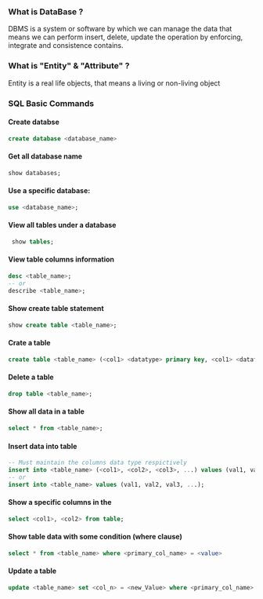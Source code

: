 ### What is DataBase ?
DBMS is a system or software by which we can manage the data that means we can perform insert, delete, update the operation by enforcing, integrate and consistence contains.

### What is "Entity" & "Attribute" ?
Entity is a real life objects, that means a living or non-living object


### SQL Basic Commands

#### Create databse
```sql
create database <database_name>
```
#### Get all database name
```sql
show databases;
```
#### Use a specific database:
```sql
use <database_name>;
```
#### View all tables under a database
```sql
 show tables;
```
#### View table columns information
```sql
desc <table_name>;
-- or
describe <table_name>;
```
#### Show create table statement
```sql
show create table <table_name>;
```
#### Crate a table
```sql
create table <table_name> (<col1> <datatype> primary key, <col1> <datatype>, <col2> <datatype>, <col3> <datatype>, ...);
```
#### Delete a table
```sql
drop table <table_name>;
```
#### Show all data in a table
```sql
select * from <table_name>;
```
#### Insert data into table
```sql
-- Must maintain the columns data type respictively
insert into <table_name> (<col1>, <col2>, <col3>, ...) values (val1, val2, val3, ...);
-- or
insert into <table_name> values (val1, val2, val3, ...);
```
#### Show a specific columns in the
```sql
select <col1>, <col2> from table; 
```
#### Show table data with some condition (where clause)
```sql
select * from <table_name> where <primary_col_name> = <value>
```
#### Update a table
```sql
update <table_name> set <col_n> = <new_Value> where <primary_col_name> = <value>;
```
#### 
```sql
```
#### 
```sql
```
#### 
```sql
```
#### 
```sql
```
#### 
```sql
```
#### 
```sql
```
#### 
```sql
```
#### 
```sql
```
#### 
```sql
```
#### 
```sql
```
#### 
```sql
```
#### 
```sql
```
#### 
```sql
```
#### 
```sql
```
#### 
```sql
```
#### 
```sql
```
#### 
```sql
```
#### 
```sql
```
#### 
```sql
```
#### 
```sql
```
#### 
```sql
```
#### 
```sql
```
#### 
```sql
```
#### 
```sql
```
#### 
```sql
```
#### 
```sql
```
#### 
```sql
```
#### 
```sql
```
#### 
```sql
```
#### 
```sql
```
#### 
```sql
```
#### 
```sql
```
#### 
```sql
```


